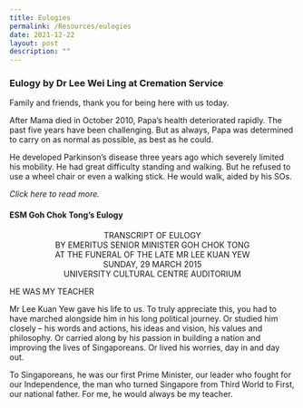 ```yaml
---
title: Eulogies
permalink: /Resources/eulogies
date: 2021-12-22
layout: post
description: ""
---
```

### Eulogy by Dr Lee Wei Ling at Cremation Service
Family and friends, thank you for being here with us today.

After Mama died in October 2010, Papa’s health deteriorated rapidly. The past five years have been challenging. But as always, Papa was determined to carry on as normal as possible, as best as he could.

He developed Parkinson’s disease three years ago which severely limited his mobility. He had great difficulty standing and walking. But he refused to use a wheel chair or even a walking stick. He would walk, aided by his SOs.

*Click here to read more.* 

#### ESM Goh Chok Tong’s Eulogy


<div align="center">
 TRANSCRIPT OF EULOGY
</div>


<div align="center">
 BY EMERITUS SENIOR MINISTER GOH CHOK TONG
</div>

<div align="center">
 AT THE FUNERAL OF THE LATE MR LEE KUAN YEW
</div>


<div align="center">
 SUNDAY, 29 MARCH 2015
</div>

<div align="center">
 UNIVERSITY CULTURAL CENTRE AUDITORIUM
</div>

HE WAS MY TEACHER

Mr Lee Kuan Yew gave his life to us. To truly appreciate this, you had to have marched alongside him in his long political journey. Or studied him closely – his words and actions, his ideas and vision, his values and philosophy. Or carried along by his passion in building a nation and improving the lives of Singaporeans. Or lived his worries, day in and day out.

To Singaporeans, he was our first Prime Minister, our leader who fought for our Independence, the man who turned Singapore from Third World to First, our national father. For me, he would always be my teacher.